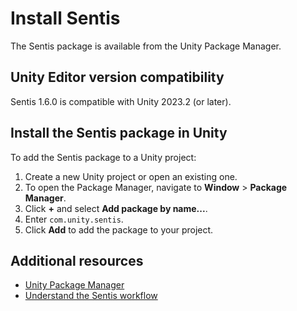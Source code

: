 # Install Sentis

The Sentis package is available from the Unity Package Manager.

## Unity Editor version compatibility

Sentis 1.6.0 is compatible with Unity 2023.2 (or later).

## Install the Sentis package in Unity

To add the Sentis package to a Unity project:
1. Create a new Unity project or open an existing one.
2. To open the Package Manager, navigate to **Window** > **Package Manager**.
3. Click **+** and select **Add package by name...**.
4. Enter `com.unity.sentis`.
5. Click **Add** to add the package to your project.

## Additional resources

- [Unity Package Manager](https://docs.unity3d.com/2023.3/Documentation/Manual/upm-ui.html)
- [Understand the Sentis workflow](understand-sentis-workflow.md)


